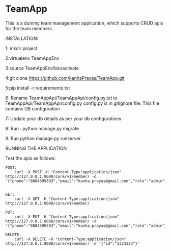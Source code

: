 # TeamApp

This is a dummy team management application, which supports CRUD apis for the team members


INSTALLATION:

1: mkdir project

2:virtualenv TeamAppEnv

3:source TeamAppEnv/bin/activate

4:git clone https://github.com/kanhaPrayas/TeamApp.git

5:pip install -r requirements.txt

6: Rename TeamAppApi/TeamAppApi/config.py.txt to TeamAppApi/TeamAppApi/config.py
	config.py is in gitignore file. This file contains DB configuration 

7: Update your db details as per your db configurations

8: Run : python manage.py migrate

9: Run python manage.py runserver


RUNNING THE APPLICATION

Test the apis as follows:

	POST:
		curl -X POST -H "Content-Type:application/json" http://127.0.0.1:8000/core/v1/member/ -d '{"phone":"8884599393","email":"kanha.prayas@gmail.com","role":"admin","first_name":"Arunima","last_name":"Nayak"}'


	GET:
		curl -X GET -H "Content-Type:application/json" http://127.0.0.1:8000/core/v1/member/

	PUT:
		curl -X PUT -H "Content-Type:application/json" http://127.0.0.1:8000/core/v1/member/ -d '{"phone":"8884599393","email":"kanha.prayas@gmail.com","role":"admin","first_name":"Arunima","last_name":"Nayak","id":"3323323"}'

	DELETE:
		curl -X DELETE -H "Content-Type:application/json" http://127.0.0.1:8000/core/v1/member/ -d '{"id":"3323323"}'






